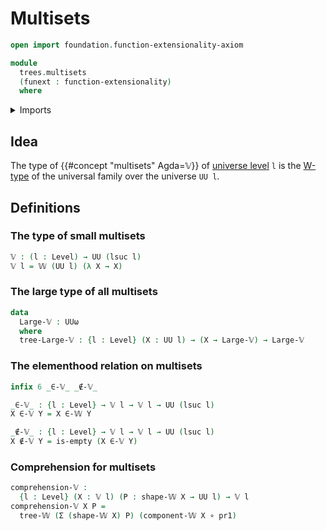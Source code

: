 # Multisets

```agda
open import foundation.function-extensionality-axiom

module
  trees.multisets
  (funext : function-extensionality)
  where
```

<details><summary>Imports</summary>

```agda
open import foundation.dependent-pair-types
open import foundation.empty-types funext
open import foundation.function-types funext
open import foundation.universe-levels

open import trees.elementhood-relation-w-types funext
open import trees.w-types funext
```

</details>

## Idea

The type of {{#concept "multisets" Agda=𝕍}} of
[universe level](foundation.universe-levels.md) `l` is the
[W-type](trees.w-types.md) of the universal family over the universe `UU l`.

## Definitions

### The type of small multisets

```agda
𝕍 : (l : Level) → UU (lsuc l)
𝕍 l = 𝕎 (UU l) (λ X → X)
```

### The large type of all multisets

```agda
data
  Large-𝕍 : UUω
  where
  tree-Large-𝕍 : {l : Level} (X : UU l) → (X → Large-𝕍) → Large-𝕍
```

### The elementhood relation on multisets

```agda
infix 6 _∈-𝕍_ _∉-𝕍_

_∈-𝕍_ : {l : Level} → 𝕍 l → 𝕍 l → UU (lsuc l)
X ∈-𝕍 Y = X ∈-𝕎 Y

_∉-𝕍_ : {l : Level} → 𝕍 l → 𝕍 l → UU (lsuc l)
X ∉-𝕍 Y = is-empty (X ∈-𝕍 Y)
```

### Comprehension for multisets

```agda
comprehension-𝕍 :
  {l : Level} (X : 𝕍 l) (P : shape-𝕎 X → UU l) → 𝕍 l
comprehension-𝕍 X P =
  tree-𝕎 (Σ (shape-𝕎 X) P) (component-𝕎 X ∘ pr1)
```
